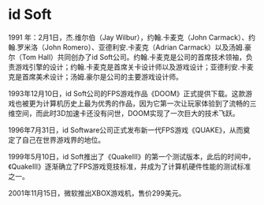 # id Soft 

1991 年：2月1日，杰.维尔伯（Jay Wilbur），约翰.卡麦克（John Carmack）、约翰.罗米洛（John Romero）、亚德利安.卡麦克（Adrian Carmack）以及汤姆.豪尔（Tom Hall）共同创办了id Soft公司。约翰.卡麦克是公司的首席技术领袖，负责游戏引擎的设计；约翰.卡麦克是首席关卡设计师以及游戏设计；亚德利安.卡麦克是首席美术设计；汤姆.豪尔是公司的主要游戏设计师。


1993年12月10日，id Soft公司的FPS游戏作品《DOOM》正式提供下载。这款游戏也被更为计算机历史上最为优秀的作品，因为它第一次让玩家体验到了流畅的三维空间，而此时3D加速卡还没有问世，DOOM实现了一次巨大的技术飞跃。

1996年7月31日，id Software公司正式发布新一代FPS游戏《QUAKE》，从而奠定了自己在世界游戏界的地位。

1999年5月10日，id Soft推出了《QuakeⅢ》的第一个测试版本，此后的时间中，《QuakeⅢ》逐渐确立了FPS游戏竞技标准，并成为了计算机硬件性能的测试标准之一。


2001年11月15日，微软推出XBOX游戏机，售价299美元。